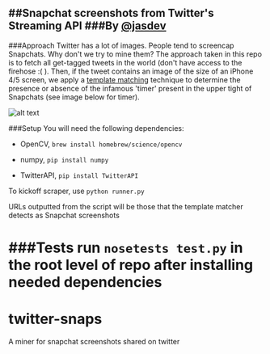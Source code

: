 ##Snapchat screenshots from Twitter's Streaming API
###By [@jasdev](https://twitter.com/jasdev)
---

###Approach
Twitter has a lot of images. People tend to screencap Snapchats. Why don't we try to mine them? The approach taken in this repo is to fetch all get-tagged tweets in the world (don't have access to the firehose :( ). Then, if the tweet contains an image of the size of an iPhone 4/5 screen, we apply a [template matching](http://opencv-python-tutroals.readthedocs.org/en/latest/py_tutorials/py_imgproc/py_template_matching/py_template_matching.html) technique to determine the presence or absence of the infamous 'timer' present in the upper tight of Snapchats (see image below for timer).

![alt text](http://i.imgur.com/0HUaqBG.png "Notice timer in upper right")

###Setup
You will need the following dependencies:


* OpenCV, `brew install homebrew/science/opencv`


* numpy, `pip install numpy`


* TwitterAPI, `pip install TwitterAPI`

To kickoff scraper, use `python runner.py`


URLs outputted from the script will be those that the template matcher detects as Snapchat screenshots


###Tests
run `nosetests test.py` in the root level of repo after installing needed dependencies
=======
twitter-snaps
=============

A miner for snapchat screenshots shared on twitter
